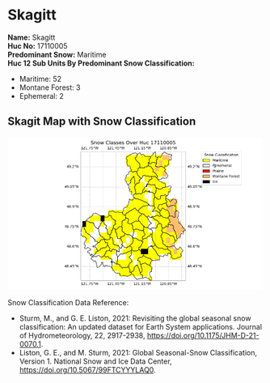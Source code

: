 # Skagitt


**Name:**             Skagitt <br>
**Huc No:**           17110005 <br> 
**Predominant Snow:** Maritime <br>
**Huc 12 Sub Units By Predominant Snow Classification:**
- Maritime: 52
- Montane Forest: 3
- Ephemeral: 2


## Skagit Map with Snow Classification 

![Snow Classes Map](../basic_maps/Snow_classes_in_17110005.png)

Snow Classification Data Reference: 
- Sturm, M., and G. E. Liston, 2021: Revisiting the global seasonal snow classification: An updated dataset for Earth System applications.  Journal of Hydrometeorology, 22, 2917-2938, https://doi.org/10.1175/JHM-D-21-0070.1.
- Liston, G. E., and M. Sturm, 2021: Global Seasonal-Snow Classification, Version 1. National Snow and Ice Data Center, https://doi.org/10.5067/99FTCYYYLAQ0.


